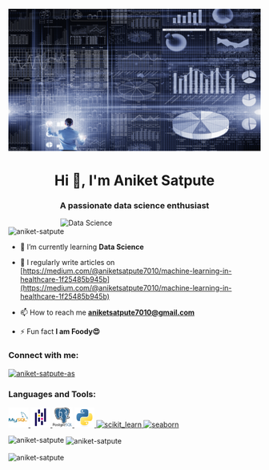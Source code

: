 ![logo](https://github.com/Aniket-Satpute/Aniket-Satpute/blob/main/backgroung.webp)
<h1 align="center">Hi 👋, I'm Aniket Satpute</h1>
<h3 align="center">A passionate data science enthusiast</h3>
<img align="right" alt="Data Science" width="400" src="https://camo.githubusercontent.com/cae12fddd9d6982901d82580bdf321d81fb299141098ca1c2d4891870827bf17/68747470733a2f2f6d69726f2e6d656469756d2e636f6d2f6d61782f313336302f302a37513379765349765f7430696f4a2d5a2e676966"
<p align="left"> <img src="https://komarev.com/ghpvc/?username=aniket-satpute&label=Profile%20views&color=0e75b6&style=flat" alt="aniket-satpute" /> </p>

- 🌱 I’m currently learning **Data Science**

- 📝 I regularly write articles on [https://medium.com/@aniketsatpute7010/machine-learning-in-healthcare-1f25485b945b](https://medium.com/@aniketsatpute7010/machine-learning-in-healthcare-1f25485b945b)

- 📫 How to reach me **aniketsatpute7010@gmail.com**

- ⚡ Fun fact **I am Foody😍**

<h3 align="left">Connect with me:</h3>
<p align="left">
<a href="https://linkedin.com/in/aniket-satpute-as" target="blank"><img align="center" src="https://raw.githubusercontent.com/rahuldkjain/github-profile-readme-generator/master/src/images/icons/Social/linked-in-alt.svg" alt="aniket-satpute-as" height="30" width="40" /></a>
</p>

<h3 align="left">Languages and Tools:</h3>
<p align="left"> <a href="https://www.mysql.com/" target="_blank" rel="noreferrer"> <img src="https://raw.githubusercontent.com/devicons/devicon/master/icons/mysql/mysql-original-wordmark.svg" alt="mysql" width="40" height="40"/> </a> <a href="https://pandas.pydata.org/" target="_blank" rel="noreferrer"> <img src="https://raw.githubusercontent.com/devicons/devicon/2ae2a900d2f041da66e950e4d48052658d850630/icons/pandas/pandas-original.svg" alt="pandas" width="40" height="40"/> </a> <a href="https://www.postgresql.org" target="_blank" rel="noreferrer"> <img src="https://raw.githubusercontent.com/devicons/devicon/master/icons/postgresql/postgresql-original-wordmark.svg" alt="postgresql" width="40" height="40"/> </a> <a href="https://www.python.org" target="_blank" rel="noreferrer"> <img src="https://raw.githubusercontent.com/devicons/devicon/master/icons/python/python-original.svg" alt="python" width="40" height="40"/> </a> <a href="https://scikit-learn.org/" target="_blank" rel="noreferrer"> <img src="https://upload.wikimedia.org/wikipedia/commons/0/05/Scikit_learn_logo_small.svg" alt="scikit_learn" width="40" height="40"/> </a> <a href="https://seaborn.pydata.org/" target="_blank" rel="noreferrer"> <img src="https://seaborn.pydata.org/_images/logo-mark-lightbg.svg" alt="seaborn" width="40" height="40"/> </a> </p>

<p><img align="left" src="https://github-readme-stats.vercel.app/api/top-langs?username=aniket-satpute&show_icons=true&locale=en&layout=compact" alt="aniket-satpute" /></p>

<p>&nbsp;<img align="center" src="https://github-readme-stats.vercel.app/api?username=aniket-satpute&show_icons=true&locale=en" alt="aniket-satpute" /></p>

<p><img align="center" src="https://github-readme-streak-stats.herokuapp.com/?user=aniket-satpute&" alt="aniket-satpute" /></p>
